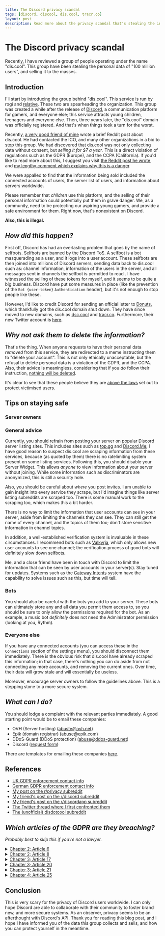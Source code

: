 ```yaml
---
title: The Discord privacy scandal
tags: [discord, discool, dis.cool, tracr.co]
layout: post
description: Read more about the privacy scandal that's stealing the information of Discord users every day; how do you protect yourself?
---
```


# The Discord privacy scandal

Recently, I have reviewed a group of people operating under the name "dis.cool". This group have been stealing the personal data of "100 million users", and selling it to the masses.

## Introduction

I'll start by introducing the group behind "dis.cool". This service is run by rogi and [relative](https://twitter.com/relativexd/). These two are spearheading the organization.
This group was created a while after the release of [Discord](https://discordapp.com), a communication platform for gamers, and everyone else; this service attracts young children, teenagers and everyone else. Then, three years later, the "dis.cool" domain was officially registered. And that's when things took a turn for the worst.

Recently, [a very good friend of mine](https://reddit.com/u/InterestingSometimes) wrote a brief Reddit post about dis.cool. He had contacted the ICO, and many other organizations in a bid to stop this group. We had discovered that dis.cool was not only collecting data without consent, but *selling it for $7 a year*. This is a direct violation of regulations such as the GDPR (Europe), and the CCPA (California). If you'd like to read more about this, I suggest you visit [the Reddit post he wrote](https://www.reddit.com/r/discordapp/comments/f50qil/discool_is_creating_profiles_of_people_who_have/), and [my lengthy comment which explains why this is a danger](https://www.reddit.com/r/discordapp/comments/f50qil/discool_is_creating_profiles_of_people_who_have/fhvzw0n).

We were appalled to find that the information being sold included the connected accounts of users, the server list of users, and information about servers worldwide.

Please remember that *children* use this platform, and the selling of their personal information could potentially put them in grave danger. We, as a community, need to be protecting our aspiring young gamers, and provide a safe environment for them. Right now, that's nonexistent on Discord.

**Also, this is illegal.**

## *How did this happen?*

First off, Discord has had an everlasting problem that goes by the name of selfbots. Selfbots are banned by the Discord ToS. A selfbot is a bot masquerading as a user, and it logs into a user account. These selfbots are then joined into millions of Discord servers, sending data back to dis.cool such as: channel information, information of the users in the server, and all messages sent in channels the selfbot is permitted to read . I have witnessed the selling of these tokens for myself, and it seems to be quite a big business. Discord have put some measures in place (like the prevention of the `Bot {user-token}` `Authentication` header), but it's not enough to stop people like these.

However, I'd like to credit Discord for sending an official letter to [Donuts](https://en.wikipedia.org/wiki/Donuts_(company)), which thankfully got the dis.cool domain shut down. They have since moved to new domains, such as [dsc.cool](https://dsc.cool) and [tracr.co](https://tracr.co). Furthermore, their new Twitter account is [here](https://twitter.com/tracrco).

## *Why not ask them to delete the information?*

That's the thing. When anyone requests to have their personal data *removed* from this service, they are redirected to a meme instructing them to "delete your account". This is not only ethically unacceptable, but the refusal to delete personal data is a violation of the GDPR, and the CCPA. Also, their advice is meaningless, considering that if you *do* follow their instruction, [nothing will be deleted](https://www.reddit.com/r/privacy/comments/fbhv5t/help_us_fight_discool_and_stop_the_scraping/fj5twho).

It's clear to see that these people believe they are [above the laws](https://imgur.com/a/ryf5ycf) set out to protect victimised users.

## Tips on staying safe

### Server owners

### General advice

Currently, you should refrain from posting your server on popular Discord server listing sites. This includes sites such as [top.gg](https://top.gg) and [Discord.Me](https://discord.me); I have good reason to suspect dis.cool are scraping information from these services, because (as quoted by them) there is no ratelimiting system present on some listing services. Following this, you should disable your Server Widget. This allows *anyone* to view information about your server without joining. While some information such as discriminators are anonymized, this is still a security hole.

Also, you should be careful about *where* you post invites. I am unable to gain insight into every service they scrape, but I'd imagine things like server listing subreddits are scraped too. There is some manual work to the scraping too, which makes this a bit harder.

There is no way to limit the information that user accounts can see in your server, aside from limiting the channels they can see. They can still get the name of every channel, and the topics of them too; don't store sensitive information in channel topics.

In addition, a well-established verification system is invaluable in these circumstances. I recommend bots such as [Valkyrja](https://valkyrja.app), which only allows new user accounts to see one channel; the verification process of good bots will definitely slow down selfbots.

Me, and a close friend have been in touch with Discord to limit the information that can be seen by user accounts in your server(s). Stay tuned for updates. Systems such as the [Gateway Intents](https://discordapp.com/developers/docs/topics/gateway#gateway-intents) system have the capability to solve issues such as this, but time will tell.

### Bots

You should also be careful with the bots you add to your server. These bots can ultimately store any and all data you permit them access to, so you should be sure to only allow the permissions required for the bot. As an example, a music bot *definitely* does not need the Administrator permission (looking at you, Rythm).

### Everyone else

If you have any connected accounts (you can access these in the `Connections` section of the settings menu), you should disconnect them immediately. There is the obvious risk that dis.cool have already scraped this information; in that case, there's nothing you can do aside from not connecting any more accounts, and removing the current ones. Over time, their data will grow stale and will essentially be useless.

Moreover, encourage server owners to follow the guidelines above. This is a stepping stone to a more secure system.

## *What can I do?*

You should lodge a complaint with the relevant parties immediately. A good starting point would be to email these companies:

- OVH (Server hosting) (abuste@ovh.net)
- Epik (domain registrar) (abuse@epik.com)
- DDoS-Guard (DDoS protection) (abuse@ddos-guard.net)
- Discord ([request form](https://dis.gd/request))

There are templates for emailing these companies [here](https://gist.github.com/resynth1943/0185f55207dc4d84be99c8d74da9221d).

## References

- [UK GDPR enforcement contact info](https://ico.org.uk/global/contact-us/live-chat/)
- [German GDPR enforcement contact info](https://www.datenschutzkonferenz-online.de/kontakt.html)
- [My post on the r/privacy subreddit](https://www.reddit.com/r/privacy/comments/fbhv5t/help_us_fight_discool_and_stop_the_scraping/)
- [My friend's post on the r/discord subreddit](https://www.reddit.com/r/privacy/comments/f5bbz4/discool_is_creating_profiles_of_discord_users_who/)
- [My friend's post on the r/discordapp subreddit](https://www.reddit.com/r/discordapp/comments/f50qil/discool_is_creating_profiles_of_people_who_have/)
- [The Twitter thread where I first confronted them](https://twitter.com/resynth1943/status/1229012009909411840?s=20)
- [The (unofficial) disdotcool subreddit](https://reddit.com/r/disdotcool)

## *Which articles of the GDPR are they breaching?*

*Probably best to skip this if you're not a lawyer.*

<details>
    <summary><a href="https://gdpr-info.eu/art-6-gdpr/">Chapter 2; Article 6</a></summary>
    <blockquote>
    Processing shall be lawful only if and to the extent that at least one of the following applies: the data subject has given consentto the processing of his or her personal data for one or more specific purposes;
    </blockquote>
</details>

<details>
    <summary><a href="https://gdpr-info.eu/art-8-gdpr/">Chapter 2; Article 8</a></summary>
    <blockquote>
    Where point (a) of Article 6(1) applies, in relation to the offer of information society services directly to a child, the processing of the personal data of a child shall be lawful where the child is at least 16 years old. 2Where the child is below the age of 16 years, such processing shall be lawful only if and to the extent that consent is given or authorised by the holder of parental responsibility over the child.
    </blockquote>
</details>

<details>
    <summary><a href="https://gdpr-info.eu/art-17-gdpr/">Chapter 3; Article 17</a></summary>
    <blockquote>
    The data subject shall have the right to obtain from the controller the erasure of personal data concerning him or her without undue delay and the controller shall have the obligation to erase personal data without undue delay where one of the following grounds applies: the personal data have been unlawfully processed; the data subject withdraws consent on which the processing is based according to point (a) of Article 6(1), or point (a) of Article 9(2), and where there is no other legal ground for the processing;
    </blockquote>
</details>

<details>
    <summary><a href="https://gdpr-info.eu/art-20-gdpr/">Chapter 3; Article 20</a></summary>
    <blockquote>
    The data subject shall have the right to receive the personal data concerning him or her, which he or she has provided to a controller, in a structured, commonly used and machine-readable format
    </blockquote>
</details>

<details>
    <summary><a href="https://gdpr-info.eu/art-21-gdpr/">Chapter 3; Article 21</a></summary>
    <blockquote>
    The data subject shall have the right to object, on grounds relating to his or her particular situation, at any time to processing of personal data concerning him or her which is based on point (e) or (f) of Article 6(1), including profiling based on those provisions.
    </blockquote>
</details>

<details>
    <summary><a href="https://gdpr-info.eu/art-25-gdpr/">Chapter 4; Article 25</a></summary>
    <blockquote>
    Taking into account the state of the art, the cost of implementation and the nature, scope, context and purposes of processing as well as the risks of varying likelihood and severity for rights and freedoms of natural persons posed by the processing, <b>the controller shall, both at the time of the determination of the means for processing and at the time of the processing itself, implement appropriate technical and organisational measures, such as pseudonymisation, which are designed to implement data-protection principles</b>, such as data minimisation, in an effective manner and to integrate the necessary safeguards into the processing in order to meet the requirements of this Regulation and protect the rights of data subjects.
    </blockquote>

    <i>Emphasis added to relevant points.</i>
</details>

## Conclusion

This is very scary for the privacy of Discord users worldwide. I can only hope Discord are able to collaborate with their community to foster brand new, and more secure systems. As an observer, privacy seems to be an afterthought with Discord's API. Thank you for reading this blog post, and I hope I have informed you of the data this group collects and sells, and how you can protect yourself in the meantime.
